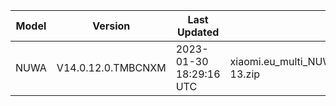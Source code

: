 | Model | Version | Last Updated | File Name | Size | Download Link |
| ---- | ---- | ---- | ---- | ---- | ---- |
| NUWA | V14.0.12.0.TMBCNXM | 2023-01-30 18:29:16 UTC | xiaomi.eu_multi_NUWA_V14.0.12.0.TMBCNXM_v14-13.zip | 5.9 GB | [SourceForge](https://sourceforge.net/projects/xiaomi-eu-multilang-miui-roms/files/xiaomi.eu/MIUI-STABLE-RELEASES/MIUIv14/xiaomi.eu_multi_NUWA_V14.0.12.0.TMBCNXM_v14-13.zip/download) |
